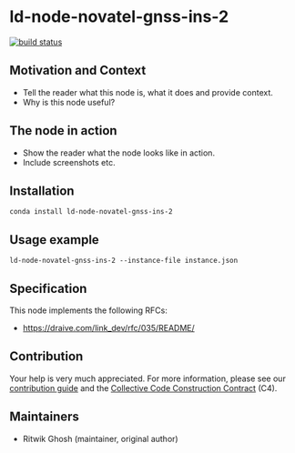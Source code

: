 # ld-node-novatel-gnss-ins-2

[![build status](https://gitlab.com/link.developers/ld-node-novatel-gnss-ins-2/badges/master/build.svg)](https://gitlab.com/link.developers/ld-node-novatel-gnss-ins-2/commits/master)

## Motivation and Context

- Tell the reader what this node is, what it does and provide context.
- Why is this node useful?

## The node in action

- Show the reader what the node looks like in action.
- Include screenshots etc.

## Installation

```
conda install ld-node-novatel-gnss-ins-2
```

## Usage example

```
ld-node-novatel-gnss-ins-2 --instance-file instance.json
```

## Specification

This node implements the following RFCs:
- https://draive.com/link_dev/rfc/035/README/

## Contribution

Your help is very much appreciated. For more information, please see our [contribution guide](./CONTRIBUTING.md) and the [Collective Code Construction Contract](https://gitlab.com/link.developers/RFC/blob/master/001/README.md) (C4).

## Maintainers

- Ritwik Ghosh (maintainer, original author)
